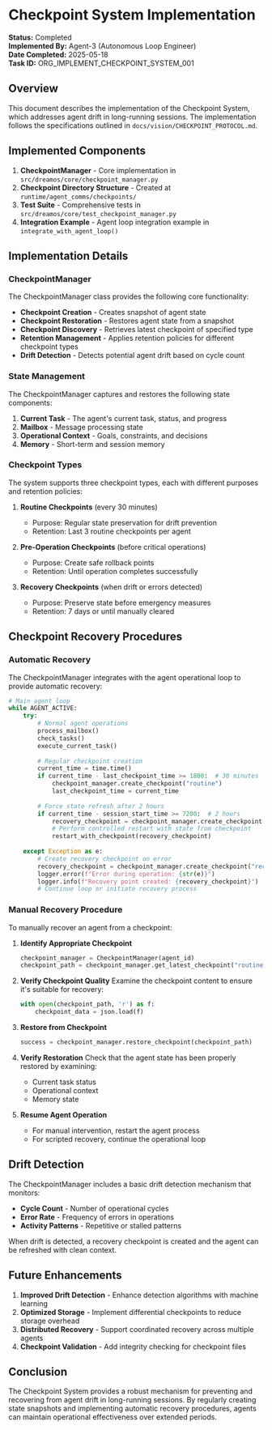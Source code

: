 # Checkpoint System Implementation

**Status:** Completed  
**Implemented By:** Agent-3 (Autonomous Loop Engineer)  
**Date Completed:** 2025-05-18  
**Task ID:** ORG_IMPLEMENT_CHECKPOINT_SYSTEM_001

## Overview

This document describes the implementation of the Checkpoint System, which addresses agent drift in long-running sessions. The implementation follows the specifications outlined in `docs/vision/CHECKPOINT_PROTOCOL.md`.

## Implemented Components

1. **CheckpointManager** - Core implementation in `src/dreamos/core/checkpoint_manager.py`
2. **Checkpoint Directory Structure** - Created at `runtime/agent_comms/checkpoints/`
3. **Test Suite** - Comprehensive tests in `src/dreamos/core/test_checkpoint_manager.py`
4. **Integration Example** - Agent loop integration example in `integrate_with_agent_loop()`

## Implementation Details

### CheckpointManager

The CheckpointManager class provides the following core functionality:

- **Checkpoint Creation** - Creates snapshot of agent state
- **Checkpoint Restoration** - Restores agent state from a snapshot
- **Checkpoint Discovery** - Retrieves latest checkpoint of specified type
- **Retention Management** - Applies retention policies for different checkpoint types
- **Drift Detection** - Detects potential agent drift based on cycle count

### State Management

The CheckpointManager captures and restores the following state components:

1. **Current Task** - The agent's current task, status, and progress
2. **Mailbox** - Message processing state
3. **Operational Context** - Goals, constraints, and decisions
4. **Memory** - Short-term and session memory

### Checkpoint Types

The system supports three checkpoint types, each with different purposes and retention policies:

1. **Routine Checkpoints** (every 30 minutes)
   - Purpose: Regular state preservation for drift prevention
   - Retention: Last 3 routine checkpoints per agent

2. **Pre-Operation Checkpoints** (before critical operations)
   - Purpose: Create safe rollback points
   - Retention: Until operation completes successfully

3. **Recovery Checkpoints** (when drift or errors detected)
   - Purpose: Preserve state before emergency measures
   - Retention: 7 days or until manually cleared

## Checkpoint Recovery Procedures

### Automatic Recovery

The CheckpointManager integrates with the agent operational loop to provide automatic recovery:

```python
# Main agent loop
while AGENT_ACTIVE:
    try:
        # Normal agent operations
        process_mailbox()
        check_tasks()
        execute_current_task()
        
        # Regular checkpoint creation
        current_time = time.time()
        if current_time - last_checkpoint_time >= 1800:  # 30 minutes
            checkpoint_manager.create_checkpoint("routine")
            last_checkpoint_time = current_time
            
        # Force state refresh after 2 hours
        if current_time - session_start_time >= 7200:  # 2 hours
            recovery_checkpoint = checkpoint_manager.create_checkpoint("recovery")
            # Perform controlled restart with state from checkpoint
            restart_with_checkpoint(recovery_checkpoint)
            
    except Exception as e:
        # Create recovery checkpoint on error
        recovery_checkpoint = checkpoint_manager.create_checkpoint("recovery")
        logger.error(f"Error during operation: {str(e)}")
        logger.info(f"Recovery point created: {recovery_checkpoint}")
        # Continue loop or initiate recovery process
```

### Manual Recovery Procedure

To manually recover an agent from a checkpoint:

1. **Identify Appropriate Checkpoint**
   ```python
   checkpoint_manager = CheckpointManager(agent_id)
   checkpoint_path = checkpoint_manager.get_latest_checkpoint("routine")
   ```

2. **Verify Checkpoint Quality**
   Examine the checkpoint content to ensure it's suitable for recovery:
   ```python
   with open(checkpoint_path, 'r') as f:
       checkpoint_data = json.load(f)
   ```

3. **Restore from Checkpoint**
   ```python
   success = checkpoint_manager.restore_checkpoint(checkpoint_path)
   ```

4. **Verify Restoration**
   Check that the agent state has been properly restored by examining:
   - Current task status
   - Operational context
   - Memory state

5. **Resume Agent Operation**
   - For manual intervention, restart the agent process
   - For scripted recovery, continue the operational loop

## Drift Detection

The CheckpointManager includes a basic drift detection mechanism that monitors:

- **Cycle Count** - Number of operational cycles
- **Error Rate** - Frequency of errors in operations
- **Activity Patterns** - Repetitive or stalled patterns

When drift is detected, a recovery checkpoint is created and the agent can be refreshed with clean context.

## Future Enhancements

1. **Improved Drift Detection** - Enhance detection algorithms with machine learning
2. **Optimized Storage** - Implement differential checkpoints to reduce storage overhead
3. **Distributed Recovery** - Support coordinated recovery across multiple agents
4. **Checkpoint Validation** - Add integrity checking for checkpoint files

## Conclusion

The Checkpoint System provides a robust mechanism for preventing and recovering from agent drift in long-running sessions. By regularly creating state snapshots and implementing automatic recovery procedures, agents can maintain operational effectiveness over extended periods. 
